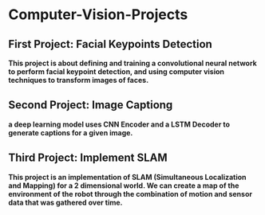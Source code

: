 # Computer-Vision-Projects

## First Project: Facial Keypoints Detection
   **This project is about defining and training a convolutional neural network to perform facial keypoint detection, and using computer vision techniques to transform images of faces.**
   
## Second Project: Image Captiong
   **a deep learning model uses CNN Encoder and a LSTM Decoder to generate captions for a given image.**
   
## Third Project: Implement SLAM
   **This project is an implementation of SLAM (Simultaneous Localization and Mapping) for a 2 dimensional world. We can create a map of the environment of the   robot through the combination of motion and sensor data that was gathered over time.**
   
   
